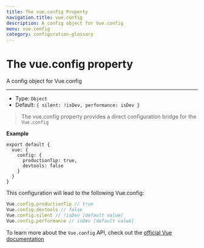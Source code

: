 ```yaml
---
title: The vue.config Property
navigation.title: vue.config
description: A config object for Vue.config
menu: vue.config
category: configuration-glossary
---
```


# The vue.config property

A config object for Vue.config

---

- Type: `Object`
- Default: `{ silent: !isDev, performance: isDev }`

> The vue.config property provides a direct configuration bridge for the `Vue.config`

**Example**

```js{}[nuxt.config.js]
export default {
  vue: {
    config: {
      productionTip: true,
      devtools: false
    }
  }
}
```

This configuration will lead to the following Vue.config:

```js
Vue.config.productionTip // true
Vue.config.devtools // false
Vue.config.silent // !isDev [default value]
Vue.config.performance // isDev [default value]
```

To learn more about the `Vue.config` API, check out the [official Vue documentation](https://vuejs.org/v2/api/#Global-Config)
